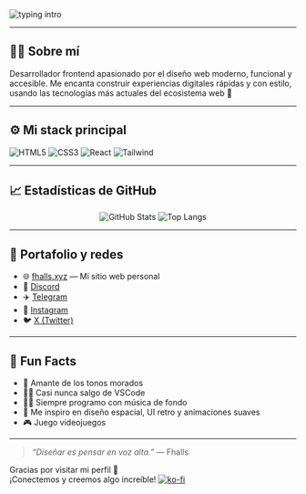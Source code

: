 <!-- Encabezado animado -->
<img src="https://readme-typing-svg.herokuapp.com?font=Fira+Code&weight=600&size=24&duration=3000&pause=1000&color=8844FF&center=true&vCenter=true&multiline=true&width=435&lines=%F0%9F%91%8B+Hola%2C+soy+Fhalls;Frontend+Developer+%7C+React+%7C+Tailwind" alt="typing intro" />

---

## 👨‍💻 Sobre mí

Desarrollador frontend apasionado por el diseño web moderno, funcional y accesible. Me encanta construir experiencias digitales rápidas y con estilo, usando las tecnologías más actuales del ecosistema web 💜

---

## ⚙️ Mi stack principal

![HTML5](https://img.shields.io/badge/HTML-E34F26?style=for-the-badge&logo=html5&logoColor=white)
![CSS3](https://img.shields.io/badge/CSS-1572B6?style=for-the-badge&logo=css3&logoColor=white)
![React](https://img.shields.io/badge/React-61DAFB?style=for-the-badge&logo=react&logoColor=black)
![Tailwind](https://img.shields.io/badge/Tailwind-38B2AC?style=for-the-badge&logo=tailwindcss&logoColor=white)

---

## 📈 Estadísticas de GitHub

<div align="center">
  <img src="https://github-readme-stats.vercel.app/api?username=fhalls&show_icons=true&theme=react&hide_border=true" alt="GitHub Stats" />
  <img src="https://github-readme-stats.vercel.app/api/top-langs/?username=fhalls&layout=compact&theme=react&hide_border=true" alt="Top Langs" />
</div>

---

## 🚀 Portafolio y redes

- 🌐 [fhalls.xyz](https://fhalls.xyz) — Mi sitio web personal
- 💬 [Discord](https://discord.gg/8SrNFesKTN)
- ✈️ [Telegram](https://t.me/fhalls)
- 📸 [Instagram](https://instagram.com/fhalls_)
- 🐦 [X (Twitter)](https://x.com/fhalls_)

---

## 🧠 Fun Facts

- 🎨 Amante de los tonos morados
- 👨‍💻 Casi nunca salgo de VSCode
- 🚴‍♂️ Siempre programo con música de fondo
- 🌌 Me inspiro en diseño espacial, UI retro y animaciones suaves
- 🎮 Juego videojuegos

---

> *“Diseñar es pensar en voz alta.”* — Fhalls

Gracias por visitar mi perfil 🙌  
¡Conectemos y creemos algo increíble!
[![ko-fi](https://ko-fi.com/img/githubbutton_sm.svg)](https://ko-fi.com/L3L21JCEFX)


